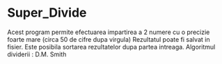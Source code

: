 # Super_Divide
Acest program permite efectuarea impartirea a 2 numere cu o precizie foarte mare (circa 50 de cifre dupa virgula)
Rezultatul poate fi salvat in fisier.
Este posibila sortarea rezultatelor dupa partea intreaga.
Algoritmul dividerii : D.M. Smith 
